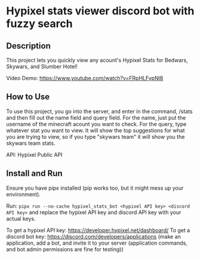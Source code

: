 # Hypixel stats viewer discord bot with fuzzy search

## Description

This project lets you quickly view any acount's Hypixel Stats for Bedwars, Skywars, and Slumber Hotel!

Video Demo: https://www.youtube.com/watch?v=FRpHLFypNl8

## How to Use

To use this project, you go into the server, and enter in the command, /stats and then fill out the name field and query field. For the name, just put the username of the minecraft acount you want to check. For the query, type whatever stat you want to view. It will show the top suggestions for what you are trying to view, so if you type "skywars team" it will show you the skywars team stats.

API: Hypixel Public API

## Install and Run

Ensure you have pipx installed (pip works too, but it might mess up your environment).

Run: `pipx run --no-cache hypixel_stats_bot <hypixel API key> <discord API key>` and replace the hypixel API key and discord API key with your actual keys.

To get a hypixel API key: https://developer.hypixel.net/dashboard/
To get a discord bot key: https://discord.com/developers/applications (make an application, add a bot, and invite it to your server (application commands, and bot admin permissions are fine for testing))
